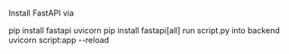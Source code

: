 Install FastAPI via 

pip install fastapi uvicorn
pip install fastapi[all]
run script.py into backend
uvicorn script:app --reload
